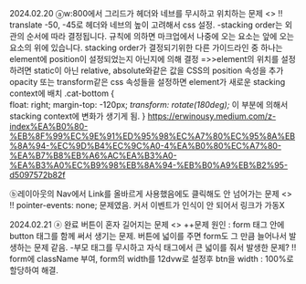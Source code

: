 2024.02.20
ⓐw:800에서 그리드가 헤더와 네브를 무시하고 위치하는 문제   <<SOLVED>>
!! translate -50, -45로 헤더와 네브의 높이 고려해서 css 설정.
-stacking order는 외관의 순서에 따라 결정됩니다. 규칙에 의하면 마크업에서 나중에 오는 요소는 앞에 오는 요소의 위에 있습니다.
stacking order가 결정되기위한 다른 가이드라인 중 하나는 element에 position이 설정되었는지 아닌지에 의해 결정
=>>element의 위치를 설정하려면 static이 아닌 relative, absolute와같은 값을 CSS의 position 속성을 추가
opacity 또는 transform같은 css 속성들을 설정하면 element가 새로운 stacking context에 배치
.cat-bottom {    
    float: right;
    margin-top: -120px;
    *transform: rotate(180deg);* 이 부분에 의해서 stacking context에 변화가 생기게 됨.
}
https://erwinousy.medium.com/z-index%EA%B0%80-%EB%8F%99%EC%9E%91%ED%95%98%EC%A7%80%EC%95%8A%EB%8A%94-%EC%9D%B4%EC%9C%A0-4%EA%B0%80%EC%A7%80-%EA%B7%B8%EB%A6%AC%EA%B3%A0-%EA%B3%A0%EC%B9%98%EB%8A%94-%EB%B0%A9%EB%B2%95-d5097572b82f

ⓑ레이아웃의 Nav에서 Link를 올바르게 사용했음에도 클릭해도 안 넘어가는 문제 <<SOLVED>>
!! pointer-events: none; 문제였음. 커서 이벤트가 인식이 안 되어서 링크가 가동X


2024.02.21
ⓐ 완료 버튼이 혼자 길어지는 문제 <<SOLVED>>
++문제 원인 : form 태그 안에 button 태그를 함께 써서 생기는 문제. 버튼에 넓이를 주면 form도 그 만큼 늘어나서 발생하는 문제 같음.
-부모 태그를 무시하고 자식 태그에서 큰 넓이를 줘서 발생한 문제?
!! form에 className 부여, form의 width를 12dvw로 설정후 btn을 width : 100%로 할당하여 해결.